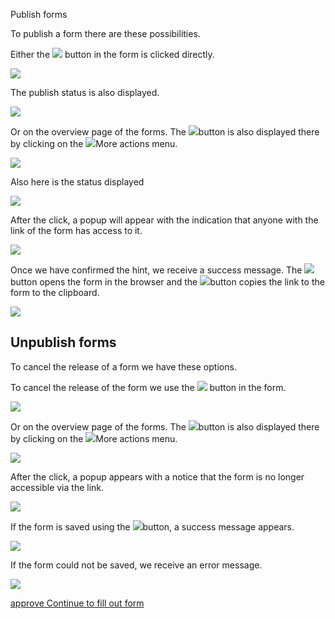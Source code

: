 Publish forms 

To publish a form there are these possibilities.

Either the ![](/download/thumbnails/117801394/pubbut.png?version=1&modificationDate=1645203776917&api=v2) button in the form is clicked directly.

![](/download/attachments/117801394/image2022-2-18_17-49-1.png?version=1&modificationDate=1645203776904&api=v2&effects=drop-shadow)

The publish status is also displayed.

![](/download/attachments/117801394/image2022-2-18_17-50-43.png?version=1&modificationDate=1645203776893&api=v2&effects=drop-shadow)

Or on the overview page of the forms. The ![](/download/thumbnails/117801394/pubbut.png?version=1&modificationDate=1645203776917&api=v2)button is also displayed there by clicking on the ![](/download/thumbnails/117801394/more-act.png?version=1&modificationDate=1645203776881&api=v2)More actions menu.

![](/download/attachments/117801394/image2022-2-18_17-53-28.png?version=1&modificationDate=1645203776858&api=v2&effects=drop-shadow)

Also here is the status displayed

![](/download/attachments/117801394/image2022-2-18_17-52-43.png?version=1&modificationDate=1645203776870&api=v2&effects=drop-shadow)

After the click, a popup will appear with the indication that anyone with the link of the form has access to it.

![](/download/attachments/117801394/image2022-2-18_17-54-30.png?version=1&modificationDate=1645203776847&api=v2&effects=drop-shadow)

Once we have confirmed the hint, we receive a success message. The ![](/download/thumbnails/117801394/open.png?version=1&modificationDate=1645203776836&api=v2)button opens the form in the browser and the ![](/download/thumbnails/117801394/copy.png?version=1&modificationDate=1645203776825&api=v2)button copies the link to the form to the clipboard.

![](/download/attachments/117801394/image2022-2-18_17-55-27.png?version=1&modificationDate=1645203776813&api=v2&effects=drop-shadow)

Unpublish forms
---------------

To cancel the release of a form we have these options.

To cancel the release of the form we use the ![](/download/thumbnails/117801394/unpub.png?version=1&modificationDate=1645203776802&api=v2) button in the form.

![](/download/attachments/117801394/image2022-2-18_17-57-3.png?version=1&modificationDate=1645203776791&api=v2&effects=drop-shadow)

Or on the overview page of the forms. The ![](/download/thumbnails/117801394/unpub.png?version=1&modificationDate=1645203776802&api=v2)button is also displayed there by clicking on the ![](/download/thumbnails/117801394/more-act.png?version=1&modificationDate=1645203776881&api=v2)More actions menu.

![](/download/attachments/117801394/image2022-2-18_17-58-36.png?version=1&modificationDate=1645203776779&api=v2&effects=drop-shadow)

After the click, a popup appears with a notice that the form is no longer accessible via the link.

![](/download/attachments/117801394/image2022-2-18_17-59-58.png?version=1&modificationDate=1645203776766&api=v2&effects=drop-shadow)

If the form is saved using the ![](/download/thumbnails/117801394/save.png?version=1&modificationDate=1645203776753&api=v2)button, a success message appears.

![](/download/attachments/117801394/image2022-2-18_18-2-17.png?version=1&modificationDate=1645203776721&api=v2&effects=drop-shadow)

If the form could not be saved, we receive an error message. 

![](/download/attachments/117801394/image2022-2-18_18-1-54.png?version=1&modificationDate=1645203776740&api=v2&effects=drop-shadow)

[approve Continue to fill out form](/display/en/Fill+out+form)